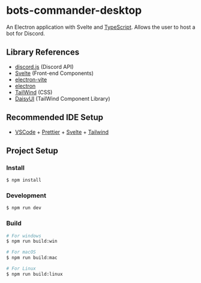 # bots-commander-desktop

An Electron application with Svelte and [TypeScript](https://www.typescriptlang.org/). Allows the user to host a bot for Discord.

## Library References

- [discord.js](https://discord.js.org/) (Discord API)
- [Svelte](https://svelte.dev/) (Front-end Components)
- [electron-vite](https://electron-vite.org/)
- [electron](https://www.electronjs.org/)
- [TailWind](https://tailwindcss.com/) (CSS)
- [DaisyUI](https://daisyui.com/) (TailWind Component Library)

## Recommended IDE Setup

- [VSCode](https://code.visualstudio.com/) + [Prettier](https://marketplace.visualstudio.com/items?itemName=esbenp.prettier-vscode) + [Svelte](https://marketplace.visualstudio.com/items?itemName=svelte.svelte-vscode) + [Tailwind](https://marketplace.visualstudio.com/items?itemName=bradlc.vscode-tailwindcss)

## Project Setup

### Install

```bash
$ npm install
```

### Development

```bash
$ npm run dev
```

### Build

```bash
# For windows
$ npm run build:win

# For macOS
$ npm run build:mac

# For Linux
$ npm run build:linux
```
